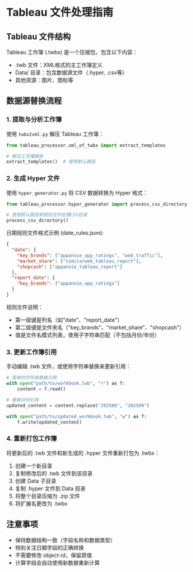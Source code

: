 # Tableau 文件处理指南

## Tableau 文件结构

Tableau 工作簿 (.twbx) 是一个压缩包，包含以下内容：
- .twb 文件：XML格式的主工作簿定义
- Data/ 目录：包含数据源文件（.hyper, .csv等）
- 其他资源：图片、图标等

## 数据源替换流程

### 1. 提取与分析工作簿

使用 `twbx2xml.py` 解压 Tableau 工作簿：

```python
from tableau_processor.xml_of_twbx import extract_templates

# 解压工作簿模板
extract_templates()  # 使用默认路径
```

### 2. 生成 Hyper 文件

使用 `hyper_generator.py` 将 CSV 数据转换为 Hyper 格式：

```python
from tableau_processor.hyper_generator import process_csv_directory

# 使用默认路径和规则文件处理CSV目录
process_csv_directory()
```

日期规则文件格式示例 (date_rules.json):
```json
{
  "date": {
    "key_brands": ["appannie_app_ratings", "web_traffic"],
    "market_share": ["similarweb_tableau_report"],
    "shopcash": ["appannie_tableau_report"]
  },
  "report_date": {
    "key_brands": ["appannie_app_ratings"]
  }
}
```

规则文件说明：
- 第一级键是列名（如"date"、"report_date"）
- 第二级键是文件夹名（"key_brands"、"market_share"、"shopcash"）
- 值是文件名模式列表，使用子字符串匹配（不包括月份/年份）

### 3. 更新工作簿引用

手动编辑 .twb 文件，或使用字符串替换来更新引用：

```python
# 简单的字符串替换示例
with open("path/to/workbook.twb", "r") as f:
    content = f.read()

# 替换月份引用
updated_content = content.replace("202508", "202509")

with open("path/to/updated_workbook.twb", "w") as f:
    f.write(updated_content)
```

### 4. 重新打包工作簿

将更新后的 .twb 文件和新生成的 .hyper 文件重新打包为 .twbx：

1. 创建一个新目录
2. 复制修改后的 .twb 文件到该目录
3. 创建 Data 子目录
4. 复制 .hyper 文件到 Data 目录
5. 将整个目录压缩为 .zip 文件
6. 将扩展名更改为 .twbx

## 注意事项

- 保持数据结构一致（字段名称和数据类型）
- 特别关注日期字段的正确转换
- 不需要修改 object-id，保留原值
- 计算字段会自动使用新数据重新计算